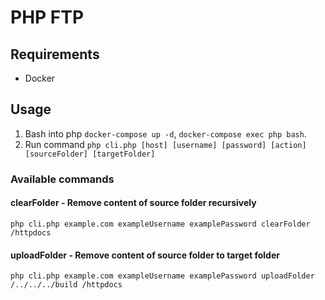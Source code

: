 # PHP FTP

## Requirements

- Docker

## Usage

1. Bash into php `docker-compose up -d`, `docker-compose exec php bash`.
2. Run command `php cli.php [host] [username] [password] [action] [sourceFolder] [targetFolder]`

### Available commands

#### clearFolder - Remove content of source folder recursively

`php cli.php example.com exampleUsername examplePassword clearFolder /httpdocs`

#### uploadFolder - Remove content of source folder to target folder

`php cli.php example.com exampleUsername examplePassword uploadFolder /../../../build /httpdocs`